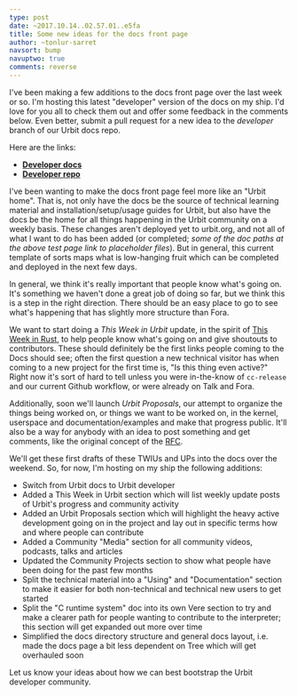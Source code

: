 ```yaml
---
type: post
date: ~2017.10.14..02.57.01..e5fa
title: Some new ideas for the docs front page
author: ~tonlur-sarret
navsort: bump
navuptwo: true
comments: reverse
---
```


I've been making a few additions to the docs front page over the last week or so. I'm hosting this latest "developer" version of the docs on my ship. I'd love for you all to check them out and offer some feedback in the comments below. Even better, submit a pull request for a new idea to the _developer_ branch of our Urbit docs repo.

Here are the links:

- [**Developer docs**](http://104.198.191.71:8081/developer)
- [**Developer repo**](https://github.com/urbit/docs/tree/developer)

I've been wanting to make the docs front page feel more like an "Urbit home". That is, not only have the docs be the source of technical learning material and installation/setup/usage guides for Urbit, but also have the docs be the home for all things happening in the Urbit community on a weekly basis. These changes aren't deployed yet to urbit.org, and not all of what I want to do has been added (or completed; _some of the doc paths at the above test page link to placeholder files_). But in general, this current template of sorts maps what is low-hanging fruit which can be completed and deployed in the next few days.

In general, we think it's really important that people know what's going on. It's something we haven't done a great job of doing so far, but we think this is a step in the right direction. There should be an easy place to go to see what's happening that has slightly more structure than Fora.

We want to start doing a _This Week in Urbit_ update, in the spirit of [This Week in Rust](https://this-week-in-rust.org/), to help people know what's going on and give shoutouts to contributors. These should definitely be the first links people coming to the Docs should see; often the first question a new technical visitor has when coming to a new project for the first time is, "Is this thing even active?" Right now it's sort of hard to tell unless you were in-the-know of `cc-release` and our current Github workflow, or were already on Talk and Fora.

Additionally, soon we'll launch _Urbit Proposals_, our attempt to organize the things being worked on, or things we want to be worked on, in the kernel, userspace and documentation/examples and make that progress public. It'll also be a way for anybody with an idea to post something and get comments, like the original concept of the [RFC](https://en.wikipedia.org/wiki/Request_for_Comments).

We'll get these first drafts of these TWIUs and UPs into the docs over the weekend. So, for now, I'm hosting on my ship the following additions:

- Switch from Urbit docs to Urbit developer
- Added a This Week in Urbit section which will list weekly update posts of Urbit's progress and community activity
- Added an Urbit Proposals section which will highlight the heavy active development going on in the project and lay out in specific terms how and where people can contribute
- Added a Community "Media" section for all community videos, podcasts, talks and articles
- Updated the Community Projects section to show what people have been doing for the past few months
- Split the technical material into a "Using" and "Documentation" section to make it easier for both non-technical and technical new users to get started
- Split the "C runtime system" doc into its own Vere section to try and make a clearer path for people wanting to contribute to the interpreter; this section will get expanded out more over time
- Simplified the docs directory structure and general docs layout, i.e. made the docs page a bit less dependent on Tree which will get overhauled soon

Let us know your ideas about how we can best bootstrap the Urbit developer community.
